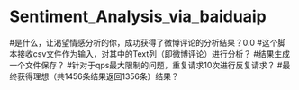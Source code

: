 # Sentiment_Analysis_via_baiduaip
#是什么，让渴望情感分析的你，成功获得了微博评论的分析结果？0.0
#这个脚本接收csv文件作为输入，对其中的Text列（即微博评论）进行分析？
#结果生成一个文件保存？
#针对于qps最大限制的问题，重复请求10次进行反复请求？
#最终获得理想（共1456条结果返回1356条）结果？

